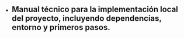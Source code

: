 * ## Manual técnico para la implementación local del proyecto, incluyendo dependencias, entorno y primeros pasos.
